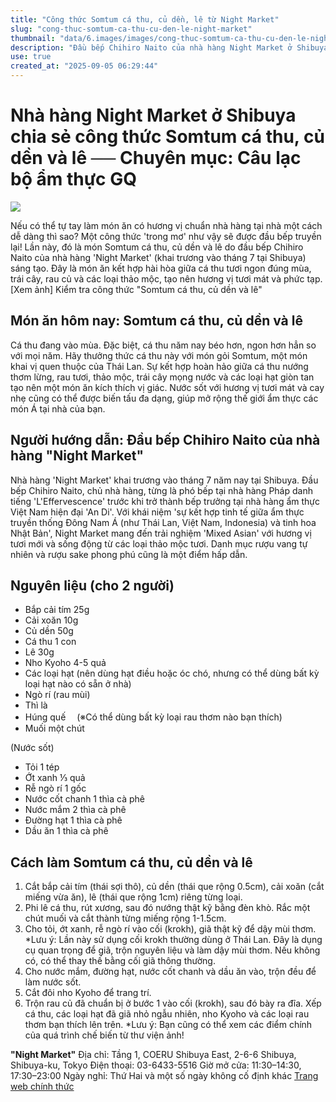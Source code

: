 ```yaml
---
title: "Công thức Somtum cá thu, củ dền, lê từ Night Market"
slug: "cong-thuc-somtum-ca-thu-cu-den-le-night-market"
thumbnail: "data/6.images/images/cong-thuc-somtum-ca-thu-cu-den-le-night-market.webp"
description: "Đầu bếp Chihiro Naito của nhà hàng Night Market ở Shibuya chia sẻ công thức Somtum cá thu, củ dền và lê, một món ăn kết hợp hài hòa giữa ẩm thực Đông Nam Á và Nhật Bản."
use: true
created_at: "2025-09-05 06:29:44"
---
```


# Nhà hàng Night Market ở Shibuya chia sẻ công thức Somtum cá thu, củ dền và lê ── Chuyên mục: Câu lạc bộ ẩm thực GQ

![](/images/20250904-00010010-gqjapan-000-1-view.webp)

Nếu có thể tự tay làm món ăn có hương vị chuẩn nhà hàng tại nhà một cách dễ dàng thì sao? Một công thức 'trong mơ' như vậy sẽ được đầu bếp truyền lại! Lần này, đó là món Somtum cá thu, củ dền và lê do đầu bếp Chihiro Naito của nhà hàng 'Night Market' (khai trương vào tháng 7 tại Shibuya) sáng tạo. Đây là món ăn kết hợp hài hòa giữa cá thu tươi ngon đúng mùa, trái cây, rau củ và các loại thảo mộc, tạo nên hương vị tươi mát và phức tạp.
[Xem ảnh] Kiểm tra công thức "Somtum cá thu, củ dền và lê"

## Món ăn hôm nay: Somtum cá thu, củ dền và lê
Cá thu đang vào mùa. Đặc biệt, cá thu năm nay béo hơn, ngon hơn hẳn so với mọi năm. Hãy thưởng thức cá thu này với món gỏi Somtum, một món khai vị quen thuộc của Thái Lan. Sự kết hợp hoàn hảo giữa cá thu nướng thơm lừng, rau tươi, thảo mộc, trái cây mọng nước và các loại hạt giòn tan tạo nên một món ăn kích thích vị giác. Nước sốt với hương vị tươi mát và cay nhẹ cũng có thể được biến tấu đa dạng, giúp mở rộng thế giới ẩm thực các món Á tại nhà của bạn.

## Người hướng dẫn: Đầu bếp Chihiro Naito của nhà hàng "Night Market"
Nhà hàng 'Night Market' khai trương vào tháng 7 năm nay tại Shibuya. Đầu bếp Chihiro Naito, chủ nhà hàng, từng là phó bếp tại nhà hàng Pháp danh tiếng 'L'Effervescence' trước khi trở thành bếp trưởng tại nhà hàng ẩm thực Việt Nam hiện đại 'An Di'. Với khái niệm 'sự kết hợp tinh tế giữa ẩm thực truyền thống Đông Nam Á (như Thái Lan, Việt Nam, Indonesia) và tinh hoa Nhật Bản', Night Market mang đến trải nghiệm 'Mixed Asian' với hương vị tươi mới và sống động từ các loại thảo mộc tươi. Danh mục rượu vang tự nhiên và rượu sake phong phú cũng là một điểm hấp dẫn.

## Nguyên liệu (cho 2 người)
- Bắp cải tím 25g
- Cải xoăn 10g
- Củ dền 50g
- Cá thu 1 con
- Lê 30g
- Nho Kyoho 4-5 quả
- Các loại hạt (nên dùng hạt điều hoặc óc chó, nhưng có thể dùng bất kỳ loại hạt nào có sẵn ở nhà)
- Ngò rí (rau mùi)
- Thì là
- Húng quế
　(※Có thể dùng bất kỳ loại rau thơm nào bạn thích)
- Muối một chút

(Nước sốt)
- Tỏi 1 tép
- Ớt xanh ⅓ quả
- Rễ ngò rí 1 gốc
- Nước cốt chanh 1 thìa cà phê
- Nước mắm 2 thìa cà phê
- Đường hạt 1 thìa cà phê
- Dầu ăn 1 thìa cà phê

## Cách làm Somtum cá thu, củ dền và lê
1. Cắt bắp cải tím (thái sợi thô), củ dền (thái que rộng 0.5cm), cải xoăn (cắt miếng vừa ăn), lê (thái que rộng 1cm) riêng từng loại.
2. Phi lê cá thu, rút xương, sau đó nướng thật kỹ bằng đèn khò. Rắc một chút muối và cắt thành từng miếng rộng 1-1.5cm.
3. Cho tỏi, ớt xanh, rễ ngò rí vào cối (krokh), giã thật kỹ để dậy mùi thơm.
*Lưu ý: Lần này sử dụng cối krokh thường dùng ở Thái Lan. Đây là dụng cụ quan trọng để giã, trộn nguyên liệu và làm dậy mùi thơm. Nếu không có, có thể thay thế bằng cối giã thông thường.
4. Cho nước mắm, đường hạt, nước cốt chanh và dầu ăn vào, trộn đều để làm nước sốt.
5. Cắt đôi nho Kyoho để trang trí.
6. Trộn rau củ đã chuẩn bị ở bước 1 vào cối (krokh), sau đó bày ra đĩa. Xếp cá thu, các loại hạt đã giã nhỏ ngẫu nhiên, nho Kyoho và các loại rau thơm bạn thích lên trên.
*Lưu ý: Bạn cũng có thể xem các điểm chính của quá trình chế biến từ thư viện ảnh!

**"Night Market"**
Địa chỉ: Tầng 1, COERU Shibuya East, 2-6-6 Shibuya, Shibuya-ku, Tokyo
Điện thoại: 03-6433-5516
Giờ mở cửa: 11:30–14:30, 17:30–23:00
Ngày nghỉ: Thứ Hai và một số ngày không cố định khác
[Trang web chính thức](https://nightmarket.tokyo/)